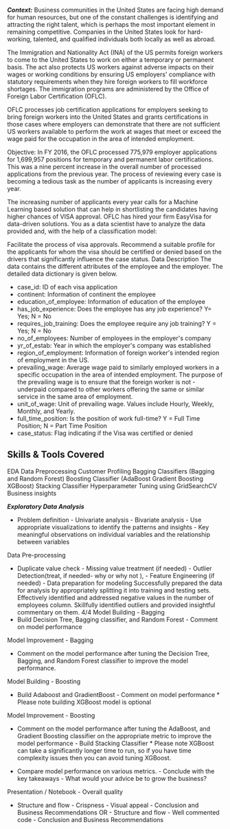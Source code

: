 ***Context:***
Business communities in the United States are facing high demand for human resources, but one of the constant challenges is identifying and attracting the right talent, which is perhaps the most important element in remaining competitive. Companies in the United States look for hard-working, talented, and qualified individuals both locally as well as abroad.

The Immigration and Nationality Act (INA) of the US permits foreign workers to come to the United States to work on either a temporary or permanent basis. The act also protects US workers against adverse impacts on their wages or working conditions by ensuring US employers' compliance with statutory requirements when they hire foreign workers to fill workforce shortages. The immigration programs are administered by the Office of Foreign Labor Certification (OFLC).

OFLC processes job certification applications for employers seeking to bring foreign workers into the United States and grants certifications in those cases where employers can demonstrate that there are not sufficient US workers available to perform the work at wages that meet or exceed the wage paid for the occupation in the area of intended employment.

Objective:
In FY 2016, the OFLC processed 775,979 employer applications for 1,699,957 positions for temporary and permanent labor certifications. This was a nine percent increase in the overall number of processed applications from the previous year. The process of reviewing every case is becoming a tedious task as the number of applicants is increasing every year.

The increasing number of applicants every year calls for a Machine Learning based solution that can help in shortlisting the candidates having higher chances of VISA approval. OFLC has hired your firm EasyVisa for data-driven solutions. You as a data scientist have to analyze the data provided and, with the help of a classification model:

Facilitate the process of visa approvals.
Recommend a suitable profile for the applicants for whom the visa should be certified or denied based on the drivers that significantly influence the case status.
Data Description
The data contains the different attributes of the employee and the employer. The detailed data dictionary is given below.

- case_id: ID of each visa application
- continent: Information of continent the employee
- education_of_employee: Information of education of the employee
- has_job_experience: Does the employee has any job experience? Y= Yes; N = No
- requires_job_training: Does the employee require any job training? Y = Yes; N = No
- no_of_employees: Number of employees in the employer's company
- yr_of_estab: Year in which the employer's company was established
- region_of_employment: Information of foreign worker's intended region of employment in the US.
- prevailing_wage: Average wage paid to similarly employed workers in a specific occupation in the area of intended employment. The purpose of the prevailing wage is to ensure that the foreign worker is not - underpaid compared to other workers offering the same or similar service in the same area of employment.
- unit_of_wage: Unit of prevailing wage. Values include Hourly, Weekly, Monthly, and Yearly.
- full_time_position: Is the position of work full-time? Y = Full Time Position; N = Part Time Position
- case_status: Flag indicating if the Visa was certified or denied


## Skills & Tools Covered
EDA
Data Preprocessing
Customer Profiling
Bagging Classifiers (Bagging and Random Forest)
Boosting Classifier (AdaBoost
Gradient Boosting
XGBoost)
Stacking Classifier
Hyperparameter Tuning using GridSearchCV
Business insights

***Exploratory Data Analysis***
- Problem definition - Univariate analysis - Bivariate analysis - Use appropriate visualizations to identify the patterns and insights - Key meaningful observations on individual variables and the relationship between variables

Data Pre-processing
- Duplicate value check - Missing value treatment (if needed) - Outlier Detection(treat, if needed- why or why not ), - Feature Engineering (if needed) - Data preparation for modeling
Successfully prepared the data for analysis by appropriately splitting it into training and testing sets. Effectively identified and addressed negative values in the number of employees column. Skillfully identified outliers and provided insightful commentary on them.	4/4
Model Building - Bagging
- Build Decision Tree, Bagging classifier, and Random Forest - Comment on model performance

Model Improvement - Bagging
- Comment on the model performance after tuning the Decision Tree, Bagging, and Random Forest classifier to improve the model performance.

Model Building - Boosting
- Build Adaboost and GradientBoost - Comment on model performance * Please note building XGBoost model is optional

Model Improvement - Boosting
- Comment on the model performance after tuning the AdaBoost, and Gradient Boosting classifier on the appropriate metric to improve the model performance - Build Stacking Classifier * Please note XGBoost can take a significantly longer time to run, so if you have time complexity issues then you can avoid tuning XGBoost.

- Compare model performance on various metrics. - Conclude with the key takeaways - What would your advice be to grow the business?

Presentation / Notebook - Overall quality
- Structure and flow - Crispness - Visual appeal - Conclusion and Business Recommendations OR - Structure and flow - Well commented code - Conclusion and Business Recommendations
